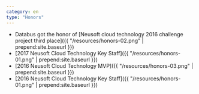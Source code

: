 ```yaml
---
category: en
type: "Honors"
---
```


+ Databus got the honor of [Neusoft cloud technology 2016 challenge project third place]({{ "/resources/honors-02.png" | prepend:site.baseurl }})
+ [2017 Neusoft Cloud Technology Key Staff]({{ "/resources/honors-01.png" | prepend:site.baseurl }})
+ [2016 Neusoft Cloud Technology MVP]({{ "/resources/honors-03.png" | prepend:site.baseurl }})
+ [2016 Neusoft Cloud Technology Key Staff]({{ "/resources/honors-01.png" | prepend:site.baseurl }})
